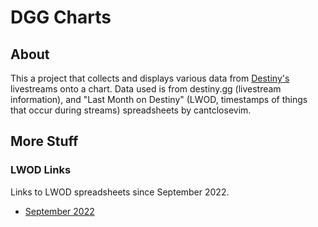 # DGG Charts

## About

This a project that collects and displays various data from [Destiny's](https://www.youtube.com/user/destiny) 
livestreams onto a chart. Data used is from destiny.gg (livestream information), and "Last Month on Destiny" (LWOD, timestamps of things that occur during streams) 
spreadsheets by cantclosevim.

## More Stuff

### LWOD Links

Links to LWOD spreadsheets since September 2022.

- [September 2022](https://docs.google.com/spreadsheets/d/1vkx2vxMiNkoqRXRfWrZJms_k7-toLWXxHIE2MJJPv5Y/edit?usp=sharing)
